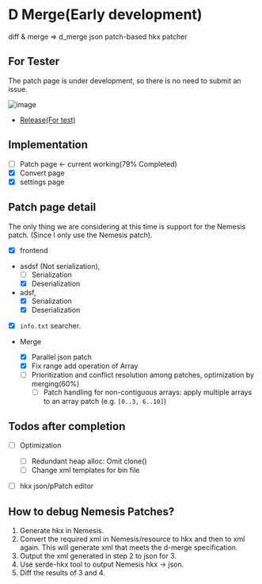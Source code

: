 # D Merge(Early development)

diff & merge => d_merge json patch-based hkx patcher

## For Tester

The patch page is under development, so there is no need to submit an issue.

![image](https://github.com/user-attachments/assets/1b8f0a0b-8aa2-4bd3-9cba-f75a6ff9095d)

- [Release(For test)](https://github.com/SARDONYX-sard/d-merge/releases)

## Implementation

- [ ] Patch page <- current working(79% Completed)
- [x] Convert page
- [x] settings page

## Patch page detail

The only thing we are considering at this time is support for the Nemesis patch.
(Since I only use the Nemesis patch).

- [x] frontend
- asdsf (Not serialization),
  - [ ] Serialization
  - [x] Deserialization
- adsf,
  - [x] Serialization
  - [x] Deserialization
- [x] `info.txt` searcher.

- Merge

  - [x] Parallel json patch
  - [x] Fix range add operation of Array
  - [ ] Prioritization and conflict resolution among patches, optimization by
        merging(60%)
    - [ ] Patch handling for non-contiguous arrays: apply multiple arrays to an array patch (e.g. `[0..3, 6..10]`)

## Todos after completion

- [ ] Optimization

  - [ ] Redundant heap alloc: Omit clone()
  - [ ] Change xml templates for bin file

- [ ] hkx json/pPatch editor

## How to debug Nemesis Patches?

1. Generate hkx in Nemesis.
2. Convert the required xml in Nemesis/resource to hkx and then to xml again.
   This will generate xml that meets the d-merge specification.
3. Output the xml generated in step 2 to json for 3.
4. Use serde-hkx tool to output Nemesis hkx → json.
5. Diff the results of 3 and 4.
